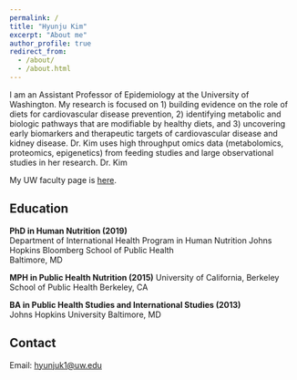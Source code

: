 ```yaml
---
permalink: /
title: "Hyunju Kim"
excerpt: "About me"
author_profile: true
redirect_from: 
  - /about/
  - /about.html
---
```


I am an Assistant Professor of Epidemiology at the University of Washington. My research is focused on 
      1) building evidence on the role of diets for cardiovascular disease prevention, 
      2) identifying metabolic and biologic pathways that are modifiable by healthy diets, and 
      3) uncovering early biomarkers and therapeutic targets of cardiovascular disease and kidney disease. Dr. Kim uses high
      throughput omics data (metabolomics, proteomics, epigenetics) from feeding studies and large observational studies in her
      research.
Dr. Kim      

My UW faculty page is [here](https://epi.washington.edu/faculty/kim-hyunju/).


Education
------
**PhD in Human Nutrition (2019)**   
Department of International Health
Program in Human Nutrition
Johns Hopkins Bloomberg School of Public Health   
Baltimore, MD

**MPH in Public Health Nutrition (2015)**
University of California, Berkeley
School of Public Health
Berkeley, CA

**BA in Public Health Studies and International Studies (2013)**   
Johns Hopkins University 
Baltimore, MD

Contact
------
Email: <hyunjuk1@uw.edu>
